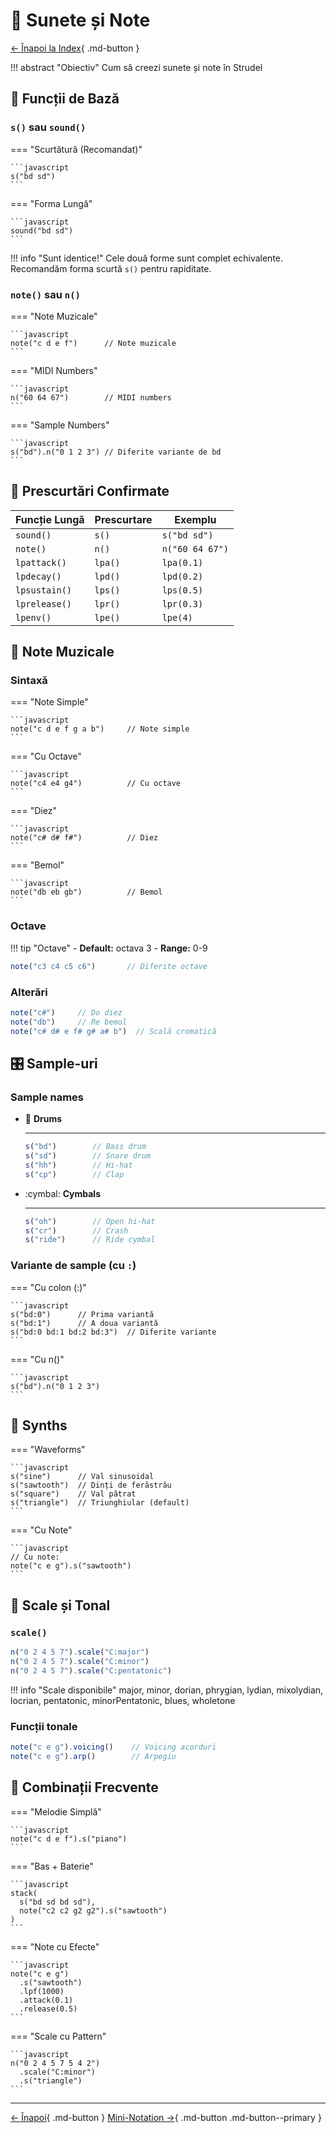 # :musical_note: Sunete și Note

[← Înapoi la Index](00-Index.md){ .md-button }

!!! abstract "Obiectiv"
    Cum să creezi sunete și note în Strudel

## :musical_keyboard: Funcții de Bază

### `s()` sau `sound()`

=== "Scurtătură (Recomandat)"

    ```javascript
    s("bd sd")
    ```

=== "Forma Lungă"

    ```javascript
    sound("bd sd")
    ```

!!! info "Sunt identice!"
    Cele două forme sunt complet echivalente. Recomandăm forma scurtă `s()` pentru rapiditate.

### `note()` sau `n()`

=== "Note Muzicale"

    ```javascript
    note("c d e f")      // Note muzicale
    ```

=== "MIDI Numbers"

    ```javascript
    n("60 64 67")        // MIDI numbers
    ```

=== "Sample Numbers"

    ```javascript
    s("bd").n("0 1 2 3") // Diferite variante de bd
    ```

## :memo: Prescurtări Confirmate

| Funcție Lungă | Prescurtare | Exemplu |
|--------------|-------------|---------|
| `sound()` | `s()` | `s("bd sd")` |
| `note()` | `n()` | `n("60 64 67")` |
| `lpattack()` | `lpa()` | `lpa(0.1)` |
| `lpdecay()` | `lpd()` | `lpd(0.2)` |
| `lpsustain()` | `lps()` | `lps(0.5)` |
| `lprelease()` | `lpr()` | `lpr(0.3)` |
| `lpenv()` | `lpe()` | `lpe(4)` |

## :musical_score: Note Muzicale

### Sintaxă

=== "Note Simple"

    ```javascript
    note("c d e f g a b")     // Note simple
    ```

=== "Cu Octave"

    ```javascript
    note("c4 e4 g4")          // Cu octave
    ```

=== "Diez"

    ```javascript
    note("c# d# f#")          // Diez
    ```

=== "Bemol"

    ```javascript
    note("db eb gb")          // Bemol
    ```

### Octave

!!! tip "Octave"
    - **Default:** octava 3
    - **Range:** 0-9

```javascript
note("c3 c4 c5 c6")       // Diferite octave
```

### Alterări

```javascript
note("c#")     // Do diez
note("db")     // Re bemol
note("c# d# e f# g# a# b")  // Scală cromatică
```

## :control_knobs: Sample-uri

### Sample names

<div class="grid cards" markdown>

-   :drum: **Drums**

    ---

    ```javascript
    s("bd")        // Bass drum
    s("sd")        // Snare drum
    s("hh")        // Hi-hat
    s("cp")        // Clap
    ```

-   :cymbal: **Cymbals**

    ---

    ```javascript
    s("oh")        // Open hi-hat
    s("cr")        // Crash
    s("ride")      // Ride cymbal
    ```

</div>

### Variante de sample (cu `:`)

=== "Cu colon (:)"

    ```javascript
    s("bd:0")      // Prima variantă
    s("bd:1")      // A doua variantă
    s("bd:0 bd:1 bd:2 bd:3")  // Diferite variante
    ```

=== "Cu n()"

    ```javascript
    s("bd").n("0 1 2 3")
    ```

## :musical_keyboard: Synths

=== "Waveforms"

    ```javascript
    s("sine")      // Val sinusoidal
    s("sawtooth")  // Dinți de ferăstrău
    s("square")    // Val pătrat
    s("triangle")  // Triunghiular (default)
    ```

=== "Cu Note"

    ```javascript
    // Cu note:
    note("c e g").s("sawtooth")
    ```

## :musical_score: Scale și Tonal

### `scale()`

```javascript
n("0 2 4 5 7").scale("C:major")
n("0 2 4 5 7").scale("C:minor")
n("0 2 4 5 7").scale("C:pentatonic")
```

!!! info "Scale disponibile"
    major, minor, dorian, phrygian, lydian, mixolydian, locrian, pentatonic, minorPentatonic, blues, wholetone

### Funcții tonale

```javascript
note("c e g").voicing()    // Voicing acorduri
note("c e g").arp()        // Arpegiu
```

## :wrench: Combinații Frecvente

=== "Melodie Simplă"

    ```javascript
    note("c d e f").s("piano")
    ```

=== "Bas + Baterie"

    ```javascript
    stack(
      s("bd sd bd sd"),
      note("c2 c2 g2 g2").s("sawtooth")
    )
    ```

=== "Note cu Efecte"

    ```javascript
    note("c e g")
      .s("sawtooth")
      .lpf(1000)
      .attack(0.1)
      .release(0.5)
    ```

=== "Scale cu Pattern"

    ```javascript
    n("0 2 4 5 7 5 4 2")
      .scale("C:minor")
      .s("triangle")
    ```

---

<div class="grid" markdown>

[← Înapoi](00-Index.md){ .md-button }
[Mini-Notation →](02-Mini-Notation.md){ .md-button .md-button--primary }

</div>
